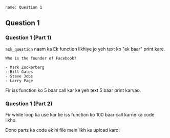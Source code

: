 ```ngMeta
name: Question 1

```

## Question 1

### Question 1 (Part 1)

`ask_question` naam ka Ek function likhiye jo yeh text ko "ek baar" print kare.

```
Who is the founder of Facebook?

- Mark Zuckerberg
- Bill Gates
- Steve Jobs
- Larry Page
```

Fir iss function ko 5 baar call kar ke yeh text 5 baar print karvao.

### Question 1 (Part 2)

Fir while loop ka use kar ke iss function ko 100 baar call karne ka code likho.


Dono parts ka code ek hi file mein likh ke upload karo!
